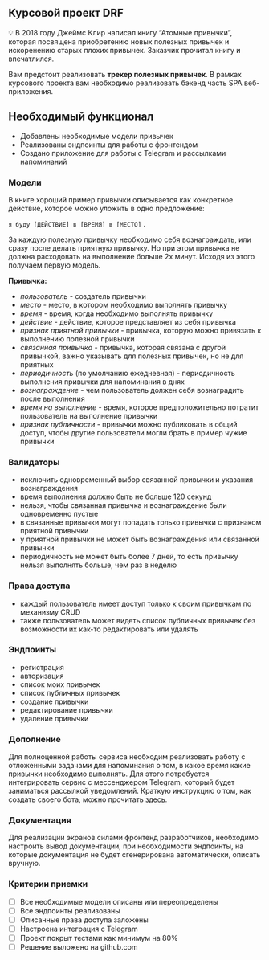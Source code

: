 ## Курсовой проект DRF 

<aside>
💡 В 2018 году Джеймс Клир написал книгу “Атомные привычки”, которая посвящена приобретению новых полезных привычек и искоренению старых плохих привычек. Заказчик прочитал книгу и впечатлился. 

Вам предстоит реализовать **трекер полезных привычек**. В рамках курсового проекта вам необходимо реализовать бэкенд часть SPA веб-приложения.

</aside>

## Необходимый функционал

- Добавлены необходимые модели привычек
- Реализованы эндпоинты для работы с фронтендом
- Создано приложение для работы с Telegram и рассылками напоминаний

### Модели

В книге хороший пример привычки описывается как конкретное действие, которое можно уложить в одно предложение: 

`я буду [ДЕЙСТВИЕ] в [ВРЕМЯ] в [МЕСТО]` .

За каждую полезную привычку необходимо себя вознаграждать, или сразу после делать приятную привычку. Но при этом привычка не должна расходовать на выполнение больше 2х минут. Исходя из этого получаем первую модель.

**Привычка:**

- *пользователь* - создатель привычки
- *место* - место, в котором необходимо выполнять привычку
- *время -* время, когда необходимо выполнять привычку
- *действие -* действие, которое представляет из себя привычка
- *признак приятной привычки* - привычка, которую можно привязать к выполнению полезной привычки
- *связанная привычка -* привычка, которая связана с другой привычкой, важно указывать для полезных привычек, но не для приятных
- *периодичность* (по умолчанию ежедневная) - периодичность выполнения привычки для напоминания в днях
- *вознаграждение -* чем пользователь должен себя вознаградить после выполнения
- *время на выполнение -* время, которое предположительно потратит пользователь на выполнение привычки
- *признак публичности -* привычки можно публиковать в общий доступ, чтобы другие пользователи могли брать в пример чужие привычки

### Валидаторы

- исключить одновременный выбор связанной привычки и указания вознаграждения
- время выполнения должно быть не больше 120 секунд
- нельзя, чтобы связанная привычка и вознаграждение были одновременно пустые
- в связанные привычки могут попадать только привычки с признаком приятной привычки
- у приятной привычки не может быть вознаграждения или связанной привычки
- периодичность не может быть более 7 дней, то есть привычку нельзя выполнять больше, чем раз в неделю

### Права доступа

- каждый пользователь имеет доступ только к своим привычкам по механизму CRUD
- также пользователь может видеть список публичных привычек без возможности их как-то редактировать или удалять

### Эндпоинты

- регистрация
- авторизация
- список моих привычек
- список публичных привычек
- создание привычки
- редактирование привычки
- удаление привычки

### Дополнение

Для полноценной работы сервиса необходим реализовать работу с отложенными задачами для напоминания о том, в какое время какие привычки необходимо выполнять. Для этого потребуется интегрировать сервис с мессенджером Telegram, который будет заниматься рассылкой уведомлений. Краткую инструкцию о том, как создать своего бота, можно прочитать [здесь](https://www.notion.so/a1a515e98a2e4ce8acedee23c630c0f9?pvs=21).

### Документация
Для реализации экранов силами фронтенд разработчиков, необходимо настроить вывод документации, при необходимости эндпоинты, на которые документация не будет сгенерирована автоматически, описать вручную. 

### Критерии приемки

- [ ]  Все необходимые модели описаны или переопределены
- [ ]  Все эндпоинты реализованы
- [ ]  Описанные права доступа заложены
- [ ]  Настроена интеграция с Telegram
- [ ]  Проект покрыт тестами как минимум на 80%
- [ ]  Решение выложено на github.com
